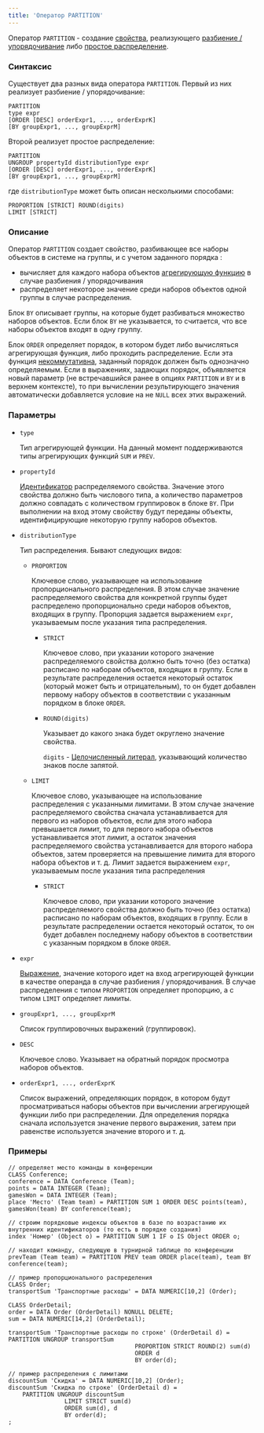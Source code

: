 ```yaml
---
title: 'Оператор PARTITION'
---
```


Оператор `PARTITION` - создание [свойства](Properties.md), реализующего [разбиение / упорядочивание](Partitioning_sorting_PARTITION_..._ORDER_.md) либо [простое распределение](Distribution_UNGROUP_.md).

### Синтаксис

Существует два разных вида оператора `PARTITION`. Первый из них реализует разбиение / упорядочивание:

    PARTITION 
    type expr
    [ORDER [DESC] orderExpr1, ..., orderExprK]
    [BY groupExpr1, ..., groupExprM]

Второй реализует простое распределение:

    PARTITION 
    UNGROUP propertyId distributionType expr
    [ORDER [DESC] orderExpr1, ..., orderExprK]
    [BY groupExpr1, ..., groupExprM]

где `distributionType` может быть описан несколькими способами:

    PROPORTION [STRICT] ROUND(digits)
    LIMIT [STRICT]

### Описание

Оператор `PARTITION` создает свойство, разбивающее все наборы объектов в системе на группы, и с учетом заданного порядка :

- вычисляет для каждого набора объектов [агрегирующую функцию](Set_operations.md) в случае разбиения / упорядочивания
- распределяет некоторое значение среди наборов объектов одной группы в случае распределения.

Блок `BY` описывает группы, на которые будет разбиваться множество наборов объектов. Если блок `BY` не указывается, то считается, что все наборы объектов входят в одну группу. 

Блок `ORDER` определяет порядок, в котором будет либо вычисляться агрегирующая функция, либо проходить распределение. Если эта функция [некоммутативна](Set_operations.md), заданный порядок должен быть однозначно определяемым. Если в выражениях, задающих порядок, объявляется новый параметр (не встречавшийся ранее в опциях `PARTITION` и `BY` и в верхнем контексте), то при вычислении результирующего значения автоматически добавляется условие на не `NULL` всех этих выражений.

### Параметры

- `type`

    Тип агрегирующей функции. На данный момент поддерживаются типы агрегирующих функций `SUM` и `PREV`.

- `propertyId`

    [Идентификатор](IDs.md#propertyid-broken) распределяемого свойства. Значение этого свойства должно быть числового типа, а количество параметров должно совпадать с количеством группировок в блоке `BY`. При выполнении на вход этому свойству будут переданы объекты, идентифицирующие некоторую группу наборов объектов.

- `distributionType`

    Тип распределения. Бывают следующих видов:

    - `PROPORTION`

        Ключевое слово, указывающее на использование пропорционального распределения. В этом случае значение распределяемого свойства для конкретной группы будет распределено пропорционально среди наборов объектов, входящих в группу. Пропорция задается выражением `expr`, указываемым после указания типа распределения.

        - `STRICT`

            Ключевое слово, при указании которого значение распределяемого свойства должно быть точно (без остатка) расписано по наборам объектов, входящих в группу. Если в результате распределения остается некоторый остаток (который может быть и отрицательным), то он будет добавлен первому набору объектов в соответствии с указанным порядком в блоке `ORDER`.

        - `ROUND(digits)`

            Указывает до какого знака будет округлено значение свойства.

            `digits` - [Целочисленный литерал](Literals.md#intliteral-broken), указывающий количество знаков после запятой. 

    - `LIMIT`

        Ключевое слово, указывающее на использование распределения с указанными лимитами. В этом случае значение распределяемого свойства сначала устанавливается для первого из наборов объектов, если для этого набора превышается лимит, то для первого набора объектов устанавливается этот лимит, а остаток значения распределяемого свойства устанавливается для второго набора объектов, затем проверяется на превышение лимита для второго набора объектов и т. д. Лимит задается выражением `expr`, указываемым после указания типа распределения

        - `STRICT`

            Ключевое слово, при указании которого значение распределяемого свойства должно быть точно (без остатка) расписано по наборам объектов, входящих в группу. Если в результате распределении остается некоторый остаток, то он будет добавлен последнему набору объектов в соответствии с указанным порядком в блоке `ORDER`.

- `expr`

    [Выражение](Expression.md), значение которого идет на вход агрегирующей функции в качестве операнда в случае разбиения / упорядочивания. В случае распределения с типом `PROPORTION` определяет пропорцию, а с типом `LIMIT` определяет лимиты.

- `groupExpr1, ..., groupExprM`  

    Список группировочных выражений (группировок). 

- `DESC`

    Ключевое слово. Указывает на обратный порядок просмотра наборов объектов. 

- `orderExpr1, ..., orderExprK`

    Список выражений, определяющих порядок, в котором будут просматриваться наборы объектов при вычислении агрегирующей функции либо при распределении. Для определения порядка сначала используется значение первого выражения, затем при равенстве используется значение второго и т. д. 

### Примеры

```lsf
// определяет место команды в конференции
CLASS Conference;
conference = DATA Conference (Team);
points = DATA INTEGER (Team);
gamesWon = DATA INTEGER (Team);
place 'Место' (Team team) = PARTITION SUM 1 ORDER DESC points(team), gamesWon(team) BY conference(team);

// строим порядковые индексы объектов в базе по возрастанию их внутренних идентификаторов (то есть в порядке создания)
index 'Номер' (Object o) = PARTITION SUM 1 IF o IS Object ORDER o;

// находит команду, следующую в турнирной таблице по конференции
prevTeam (Team team) = PARTITION PREV team ORDER place(team), team BY conference(team);

// пример пропорционального распределения
CLASS Order;
transportSum 'Транспортные расходы' = DATA NUMERIC[10,2] (Order);

CLASS OrderDetail;
order = DATA Order (OrderDetail) NONULL DELETE;
sum = DATA NUMERIC[14,2] (OrderDetail);

transportSum 'Транспортные расходы по строке' (OrderDetail d) = PARTITION UNGROUP transportSum
                                    PROPORTION STRICT ROUND(2) sum(d)
                                    ORDER d
                                    BY order(d);

// пример распределения с лимитами
discountSum 'Скидка' = DATA NUMERIC[10,2] (Order);
discountSum 'Скидка по строке' (OrderDetail d) =
    PARTITION UNGROUP discountSum
                LIMIT STRICT sum(d)
                ORDER sum(d), d
                BY order(d);
;
```
